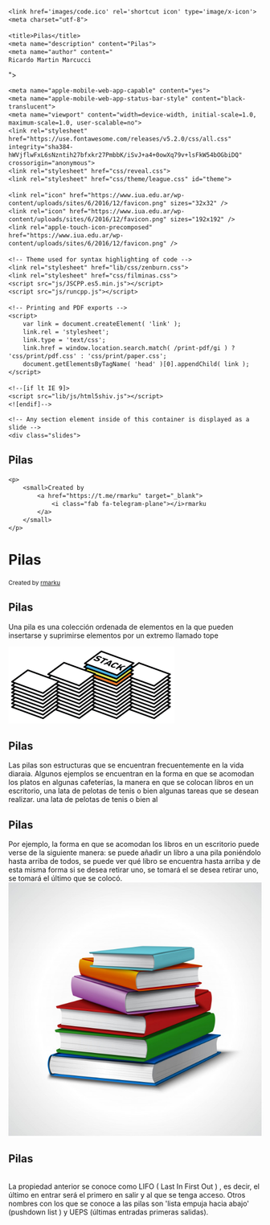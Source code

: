 <!doctype html>
<html lang="es">
<head>

    <link href='images/code.ico' rel='shortcut icon' type='image/x-icon'>
    <meta charset="utf-8">

    <title>Pilas</title>
    <meta name="description" content="Pilas">
    <meta name="author" content="
    Ricardo Martin Marcucci
">

    <meta name="apple-mobile-web-app-capable" content="yes">
    <meta name="apple-mobile-web-app-status-bar-style" content="black-translucent">
    <meta name="viewport" content="width=device-width, initial-scale=1.0, maximum-scale=1.0, user-scalable=no">
    <link rel="stylesheet" href="https://use.fontawesome.com/releases/v5.2.0/css/all.css" integrity="sha384-hWVjflwFxL6sNzntih27bfxkr27PmbbK/iSvJ+a4+0owXq79v+lsFkW54bOGbiDQ" crossorigin="anonymous">
    <link rel="stylesheet" href="css/reveal.css">
    <link rel="stylesheet" href="css/theme/league.css" id="theme">

    <link rel="icon" href="https://www.iua.edu.ar/wp-content/uploads/sites/6/2016/12/favicon.png" sizes="32x32" />
    <link rel="icon" href="https://www.iua.edu.ar/wp-content/uploads/sites/6/2016/12/favicon.png" sizes="192x192" />
    <link rel="apple-touch-icon-precomposed" href="https://www.iua.edu.ar/wp-content/uploads/sites/6/2016/12/favicon.png" />

    <!-- Theme used for syntax highlighting of code -->
    <link rel="stylesheet" href="lib/css/zenburn.css">
    <link rel="stylesheet" href="css/filminas.css">
    <script src="js/JSCPP.es5.min.js"></script>
    <script src="js/runcpp.js"></script>

    <!-- Printing and PDF exports -->
    <script>
        var link = document.createElement( 'link' );
        link.rel = 'stylesheet';
        link.type = 'text/css';
        link.href = window.location.search.match( /print-pdf/gi ) ? 'css/print/pdf.css' : 'css/print/paper.css';
        document.getElementsByTagName( 'head' )[0].appendChild( link );
    </script>

    <!--[if lt IE 9]>
    <script src="lib/js/html5shiv.js"></script>
    <![endif]-->
</head>

<body>

<div class="reveal">

    <!-- Any section element inside of this container is displayed as a slide -->
    <div class="slides">


<section>
    <h1>Pilas</h1>
    

    <p>
        <small>Created by
            <a href="https://t.me/rmarku" target="_blank">
                <i class="fab fa-telegram-plane"></i>rmarku
            </a>
        </small>
    </p>
</section>


<h1>Pilas</h1>


<p>
    <small>Created by
        <a href="https://t.me/rmarku" target="_blank">
            <i class="fab fa-telegram-plane"></i>rmarku
        </a>
    </small>
</p>
</section>


<section>
    <h2>Pilas</h2>
    <p>Una pila es una colección ordenada de elementos en la que pueden insertarse y suprimirse elementos por un extremo
        llamado tope
    </p>
    <img src="images/pilas/pila.png" alt="">
</section>
<section>
    <h2>Pilas</h2>
    Las pilas son estructuras que se encuentran frecuentemente en la vida diaraia. Algunos ejemplos se encuentran en la
    forma en que se acomodan los platos en algunas cafeterías, la manera en que se colocan libros en un escritorio, una
    lata de pelotas de tenis o bien algunas tareas que se desean realizar. una lata de pelotas de tenis o bien al
</section>
<section>
    <h2>Pilas</h2>
    Por ejemplo, la forma en que se acomodan los libros en un escritorio puede verse de la siguiente manera: se puede
    añadir un libro a una pila poniéndolo hasta arriba de todos, se puede ver qué libro se encuentra hasta arriba y de
    esta misma forma si se desea retirar uno, se tomará el se desea retirar uno, se tomará el último que se colocó.
    <img src="images/pilas/pilalibros.jpg" alt="">
</section>
<section>
    <h2>Pilas</h2>
    <br>
    La propiedad anterior se conoce como LIFO ( Last In First Out ) , es decir, el último en entrar será el primero en
    salir y al que se tenga acceso. Otros nombres con los que se conoce a las pilas son 'lista empuja hacia abajo'
    (pushdown list ) y UEPS (últimas entradas primeras salidas).
</section>
</div>
</div>

<script src="lib/js/head.min.js"></script>
<script src="js/reveal.js"></script>

<script>
    // More info https://github.com/hakimel/reveal.js#configuration
    Reveal.initialize({
        history: true,

        // More info https://github.com/hakimel/reveal.js#dependencies
        dependencies: [
            {src: 'plugin/markdown/marked.js'},
            {src: 'plugin/markdown/markdown.js'},
            {src: 'plugin/notes/notes.js', async: true},
            {src: 'plugin/math/math.js', async: true},
            {
                src: 'plugin/highlight/highlight.js', async: true, callback: function () {
                    hljs.initHighlightingOnLoad();
                }
            }
        ]
    });
</script>
</body>
</html>

